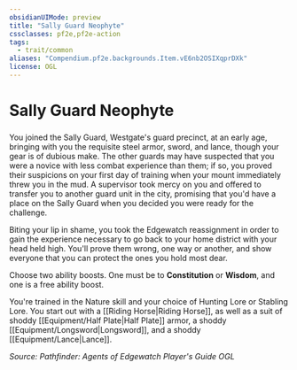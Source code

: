 ```yaml
---
obsidianUIMode: preview
title: "Sally Guard Neophyte"
cssclasses: pf2e,pf2e-action
tags:
  - trait/common
aliases: "Compendium.pf2e.backgrounds.Item.vE6nb2OSIXqprDXk"
license: OGL
---
```

# Sally Guard Neophyte

### 






You joined the Sally Guard, Westgate's guard precinct, at an early age, bringing with you the requisite steel armor, sword, and lance, though your gear is of dubious make. The other guards may have suspected that you were a novice with less combat experience than them; if so, you proved their suspicions on your first day of training when your mount immediately threw you in the mud. A supervisor took mercy on you and offered to transfer you to another guard unit in the city, promising that you'd have a place on the Sally Guard when you decided you were ready for the challenge.

Biting your lip in shame, you took the Edgewatch reassignment in order to gain the experience necessary to go back to your home district with your head held high. You'll prove them wrong, one way or another, and show everyone that you can protect the ones you hold most dear.

Choose two ability boosts. One must be to **Constitution** or **Wisdom**, and one is a free ability boost.

You're trained in the Nature skill and your choice of Hunting Lore or Stabling Lore. You start out with a [[Riding Horse|Riding Horse]], as well as a suit of shoddy [[Equipment/Half Plate|Half Plate]] armor, a shoddy [[Equipment/Longsword|Longsword]], and a shoddy [[Equipment/Lance|Lance]].

*Source: Pathfinder: Agents of Edgewatch Player's Guide*
*OGL*